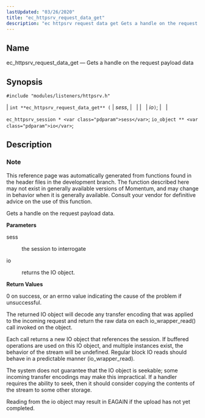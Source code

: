 ```yaml
---
lastUpdated: "03/26/2020"
title: "ec_httpsrv_request_data_get"
description: "ec httpsrv request data get Gets a handle on the request payload data int ec httpsrv request data get sess io ec httpsrv session sess io object io This reference page was automatically generated from functions found in the header files in the development branch The function described here may..."
---
```


<a name="apis.ec_httpsrv_request_data_get"></a> 
## Name

ec_httpsrv_request_data_get — Gets a handle on the request payload data

## Synopsis

`#include "modules/listeners/httpsrv.h"`

| `int **ec_httpsrv_request_data_get** (` | <var class="pdparam">sess</var>, |   |
|   | <var class="pdparam">io</var>`)`; |   |

`ec_httpsrv_session * <var class="pdparam">sess</var>`;
`io_object ** <var class="pdparam">io</var>`;<a name="idp52767808"></a> 
## Description

### Note

This reference page was automatically generated from functions found in the header files in the development branch. The function described here may not exist in generally available versions of Momentum, and may change in behavior when it is generally available. Consult your vendor for definitive advice on the use of this function.

Gets a handle on the request payload data.

**<a name="idp52770672"></a> Parameters**

<dl class="variablelist">

<dt>sess</dt>

<dd>

the session to interrogate

</dd>

<dt>io</dt>

<dd>

returns the IO object.

</dd>

</dl>

**<a name="idp52775232"></a> Return Values**

0 on success, or an errno value indicating the cause of the problem if unsuccessful.

The returned IO object will decode any transfer encoding that was applied to the incoming request and return the raw data on each io_wrapper_read() call invoked on the object.

Each call returns a new IO object that references the session. If buffered operations are used on this IO object, and multiple instances exist, the behavior of the stream will be undefined. Regular block IO reads should behave in a predictable manner (io_wrapper_read).

The system does not guarantee that the IO object is seekable; some incoming transfer encodings may make this impractical. If a handler requires the ability to seek, then it should consider copying the contents of the stream to some other storage.

Reading from the io object may result in EAGAIN if the upload has not yet completed.